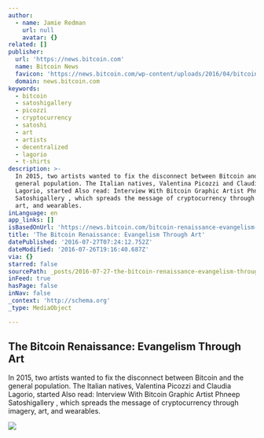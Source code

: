 ```yaml
---
author:
  - name: Jamie Redman
    url: null
    avatar: {}
related: []
publisher:
  url: 'https://news.bitcoin.com'
  name: Bitcoin News
  favicon: 'https://news.bitcoin.com/wp-content/uploads/2016/04/bitcoin_fav.png'
  domain: news.bitcoin.com
keywords:
  - bitcoin
  - satoshigallery
  - picozzi
  - cryptocurrency
  - satoshi
  - art
  - artists
  - decentralized
  - lagorio
  - t-shirts
description: >-
  In 2015, two artists wanted to fix the disconnect between Bitcoin and the
  general population. The Italian natives, Valentina Picozzi and Claudia
  Lagorio, started Also read: Interview With Bitcoin Graphic Artist Phneep
  Satoshigallery , which spreads the message of cryptocurrency through imagery,
  art, and wearables.
inLanguage: en
app_links: []
isBasedOnUrl: 'https://news.bitcoin.com/bitcoin-renaissance-evangelism-art/'
title: 'The Bitcoin Renaissance: Evangelism Through Art'
datePublished: '2016-07-27T07:24:12.752Z'
dateModified: '2016-07-26T19:16:40.687Z'
via: {}
starred: false
sourcePath: _posts/2016-07-27-the-bitcoin-renaissance-evangelism-through-art.md
inFeed: true
hasPage: false
inNav: false
_context: 'http://schema.org'
_type: MediaObject

---
```

<article style=""><h1>The Bitcoin Renaissance: Evangelism Through Art</h1><p>In 2015, two artists wanted to fix the disconnect between Bitcoin and the general population. The Italian natives, Valentina Picozzi and Claudia Lagorio, started Also read: Interview With Bitcoin Graphic Artist Phneep Satoshigallery , which spreads the message of cryptocurrency through imagery, art, and wearables.</p><img src="https://news.bitcoin.com/wp-content/uploads/2016/07/13398824_556889954482983_1946847736_n-1024x1024.jpg" /></article>